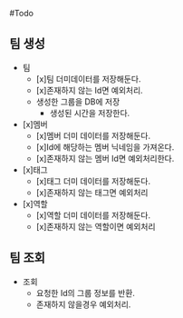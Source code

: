 #Todo

## 팀 생성

- 팀
  - [x]팀 더미데이터를 저장해둔다.
  - [x]존재하지 않는 Id면 예외처리.
  - 생성한 그룹을 DB에 저장
    - 생성된 시간을 저장한다.
- [x]멤버
  - [x]멤버 더미 데이터를 저장해둔다.
  - [x]Id에 해당하는 멤버 닉네임을 가져온다.
  - [x]존재하지 않는 멤버 Id면 예외처리한다.
- [x]태그
  - [x]태그 더미 데이터를 저장해둔다.
  - [x]존재하지 않는 태그면 예외처리
- [x]역할
  - [x]역할 더미 데이터를 저장해둔다.
  - [x]존재하지 않는 역할이면 예외처리

## 팀 조회

- 조회
  - 요청한 Id의 그룹 정보를 반환.
  - 존재하지 않을경우 예외처리.